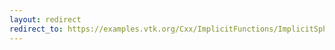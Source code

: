 ```yaml
---
layout: redirect
redirect_to: https://examples.vtk.org/Cxx/ImplicitFunctions/ImplicitSphere/
---
```

